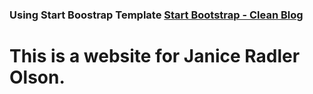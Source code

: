 ### Using Start Boostrap Template [Start Bootstrap - Clean Blog](https://startbootstrap.com/theme/clean-blog/)

# This is a website for Janice Radler Olson.
